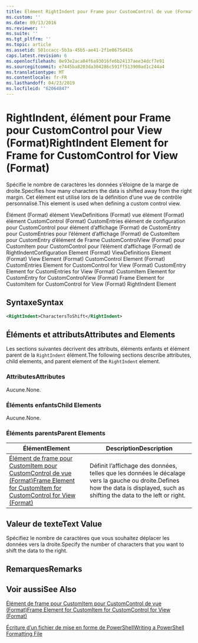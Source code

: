 ```yaml
---
title: Élément RightIndent pour Frame pour CustomControl de vue (Format) | Microsoft Docs
ms.custom: ''
ms.date: 09/13/2016
ms.reviewer: ''
ms.suite: ''
ms.tgt_pltfrm: ''
ms.topic: article
ms.assetid: 501ccacc-5b3a-45b5-ae41-2f1e0675d416
caps.latest.revision: 6
ms.openlocfilehash: 0e93e2aca04f6a93016fe6b24137aee34dcf7e91
ms.sourcegitcommit: e7445ba8203da304286c591ff513900ad1c244a4
ms.translationtype: MT
ms.contentlocale: fr-FR
ms.lasthandoff: 04/23/2019
ms.locfileid: "62064847"
---
```

# <a name="rightindent-element-for-frame-for-customcontrol-for-view-format"></a><span data-ttu-id="fcc3d-102">RightIndent, élément pour Frame pour CustomControl pour View (Format)</span><span class="sxs-lookup"><span data-stu-id="fcc3d-102">RightIndent Element for Frame for CustomControl for View (Format)</span></span>

<span data-ttu-id="fcc3d-103">Spécifie le nombre de caractères les données s’éloigne de la marge de droite.</span><span class="sxs-lookup"><span data-stu-id="fcc3d-103">Specifies how many characters the data is shifted away from the right margin.</span></span> <span data-ttu-id="fcc3d-104">Cet élément est utilisé lors de la définition d’une vue de contrôle personnalisé.</span><span class="sxs-lookup"><span data-stu-id="fcc3d-104">This element is used when defining a custom control view.</span></span>

<span data-ttu-id="fcc3d-105">Élément (Format) élément ViewDefinitions (Format) vue élément (Format) élément CustomControl (Format) CustomEntries élément de configuration pour CustomControl pour élément d’affichage (Format) de CustomEntry pour CustomEntries pour l’élément d’affichage (Format) de CustomItem pour CustomEntry d’élément de Frame CustomControlView (Format) pour CustomItem pour CustomControl pour l’élément d’affichage (Format) de RightIndent</span><span class="sxs-lookup"><span data-stu-id="fcc3d-105">Configuration Element (Format) ViewDefinitions Element (Format) View Element (Format) CustomControl Element (Format) CustomEntries Element for CustomControl for View (Format) CustomEntry Element for CustomEntries for View (Format) CustomItem Element for CustomEntry for CustomControlView (Format) Frame Element for CustomItem for CustomControl for View (Format) RightIndent Element</span></span>

## <a name="syntax"></a><span data-ttu-id="fcc3d-106">Syntaxe</span><span class="sxs-lookup"><span data-stu-id="fcc3d-106">Syntax</span></span>

```xml
<RightIndent>CharactersToShift</RightIndent>
```

## <a name="attributes-and-elements"></a><span data-ttu-id="fcc3d-107">Éléments et attributs</span><span class="sxs-lookup"><span data-stu-id="fcc3d-107">Attributes and Elements</span></span>

<span data-ttu-id="fcc3d-108">Les sections suivantes décrivent des attributs, éléments enfants et élément parent de la `RightIndent` élément.</span><span class="sxs-lookup"><span data-stu-id="fcc3d-108">The following sections describe attributes, child elements, and parent element of the `RightIndent` element.</span></span>

### <a name="attributes"></a><span data-ttu-id="fcc3d-109">Attributes</span><span class="sxs-lookup"><span data-stu-id="fcc3d-109">Attributes</span></span>

<span data-ttu-id="fcc3d-110">Aucune.</span><span class="sxs-lookup"><span data-stu-id="fcc3d-110">None.</span></span>

### <a name="child-elements"></a><span data-ttu-id="fcc3d-111">Éléments enfants</span><span class="sxs-lookup"><span data-stu-id="fcc3d-111">Child Elements</span></span>

<span data-ttu-id="fcc3d-112">Aucune.</span><span class="sxs-lookup"><span data-stu-id="fcc3d-112">None.</span></span>

### <a name="parent-elements"></a><span data-ttu-id="fcc3d-113">Éléments parents</span><span class="sxs-lookup"><span data-stu-id="fcc3d-113">Parent Elements</span></span>

|<span data-ttu-id="fcc3d-114">Élément</span><span class="sxs-lookup"><span data-stu-id="fcc3d-114">Element</span></span>|<span data-ttu-id="fcc3d-115">Description</span><span class="sxs-lookup"><span data-stu-id="fcc3d-115">Description</span></span>|
|-------------|-----------------|
|[<span data-ttu-id="fcc3d-116">Élément de frame pour CustomItem pour CustomControl de vue (Format)</span><span class="sxs-lookup"><span data-stu-id="fcc3d-116">Frame Element for CustomItem for CustomControl for View (Format)</span></span>](./frame-element-for-customitem-for-customcontrol-for-view-format.md)|<span data-ttu-id="fcc3d-117">Définit l’affichage des données, telles que les données le décalage vers la gauche ou droite.</span><span class="sxs-lookup"><span data-stu-id="fcc3d-117">Defines how the data is displayed, such as shifting the data to the left or right.</span></span>|

## <a name="text-value"></a><span data-ttu-id="fcc3d-118">Valeur de texte</span><span class="sxs-lookup"><span data-stu-id="fcc3d-118">Text Value</span></span>

<span data-ttu-id="fcc3d-119">Spécifiez le nombre de caractères que vous souhaitez déplacer les données vers la droite.</span><span class="sxs-lookup"><span data-stu-id="fcc3d-119">Specify the number of characters that you want to shift the data to the right.</span></span>

## <a name="remarks"></a><span data-ttu-id="fcc3d-120">Remarques</span><span class="sxs-lookup"><span data-stu-id="fcc3d-120">Remarks</span></span>

## <a name="see-also"></a><span data-ttu-id="fcc3d-121">Voir aussi</span><span class="sxs-lookup"><span data-stu-id="fcc3d-121">See Also</span></span>

[<span data-ttu-id="fcc3d-122">Élément de frame pour CustomItem pour CustomControl de vue (Format)</span><span class="sxs-lookup"><span data-stu-id="fcc3d-122">Frame Element for CustomItem for CustomControl for View (Format)</span></span>](./frame-element-for-customitem-for-customcontrol-for-view-format.md)

[<span data-ttu-id="fcc3d-123">Écriture d’un fichier de mise en forme de PowerShell</span><span class="sxs-lookup"><span data-stu-id="fcc3d-123">Writing a PowerShell Formatting File</span></span>](./writing-a-powershell-formatting-file.md)
